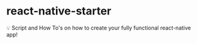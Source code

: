 # react-native-starter
💡 Script and How To's on how to create your fully functional react-native app!
